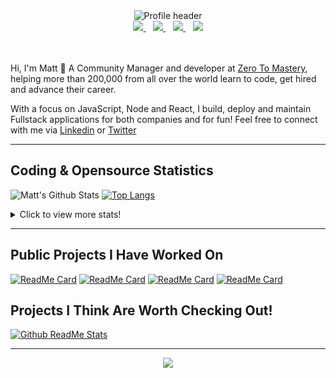 <div align="center">
    <img src="https://github.com/MattCSmith/MattCSmith/raw/master/assets/githubImage.png" alt="Profile header" />
    <div>
        <a href="https://www.linkedin.com/in/matt-c-smith/">
            <img src="https://img.shields.io/badge/linkedin-connect-%230077B5.svg?&style=for-the-badge&logo=linkedin" />
        </a>&nbsp;&nbsp;
        <a href="https://dev.to/mattcsmith">
            <img src="https://img.shields.io/badge/dev.to-follow-%230A0A0A.svg?&style=for-the-badge&logo=dev.to" />
        </a>&nbsp;&nbsp;
        <a href="https://twitter/MattCSmith_">
            <img src="https://img.shields.io/badge/twitter-follow-%231DA1F2.svg?&style=for-the-badge&logo=twitter" />
        </a>&nbsp;&nbsp;
        <a href="https://www.youtube.com/channel/UCQnCh_U9PeXh_7FaxUB7Lsg">
            <img src="https://img.shields.io/badge/youtube-subscribe-%23FF0000.svg?&style=for-the-badge&logo=youtube" />
        </a>
    </div>
</div>
<br/><br/>

Hi, I'm Matt 👋
A Community Manager and developer at [Zero To Mastery](https://zerotomastery.io/?utm_source=mcs_gh), helping more than 200,000 from all over the world learn to code, get hired and advance their career.

With a focus on JavaScript, Node and React, I build, deploy and maintain Fullstack applications for both companies and for fun!
Feel free to connect with me via [Linkedin](https://www.linkedin.com/in/matt-c-smith/) or [Twitter](https://twitter/MattCSmith_)

---
## Coding & Opensource Statistics
![Matt's Github Stats](https://github-readme-stats.vercel.app/api?username=mattcsmith&count_private=true&show_icons=true)
[![Top Langs](https://github-readme-stats.vercel.app/api/top-langs/?username=mattcsmith)](https://github.com/mattcsmith)

<details>
  <summary>Click to view more stats!</summary>
    <!--START_SECTION:waka-->
![Profile Views](http://img.shields.io/badge/Profile%20Views-5-blue)

![Lines of code](https://img.shields.io/badge/From%20Hello%20World%20I%27ve%20Written-1.8%20million%20lines%20of%20code-blue)

**🐱 My Github Data** 

> 🏆 474 Contributions in the Year 2021
 > 
> 📦 0 Bytes Used in Github's Storage 
 > 
> 🚫 Not Opted to Hire
 > 
> 📜 20 Public Repositories 
 > 
> 🔑 0 Private Repositories  
 > 
**I'm a Night 🦉** 

```text
🌞 Morning    28 commits     █░░░░░░░░░░░░░░░░░░░░░░░░   3.73% 
🌆 Daytime    226 commits    ███████░░░░░░░░░░░░░░░░░░   30.13% 
🌃 Evening    262 commits    ████████░░░░░░░░░░░░░░░░░   34.93% 
🌙 Night      234 commits    ███████░░░░░░░░░░░░░░░░░░   31.2%

```
📅 **I'm Most Productive on Thursday** 

```text
Monday       140 commits    ████░░░░░░░░░░░░░░░░░░░░░   18.67% 
Tuesday      85 commits     ██░░░░░░░░░░░░░░░░░░░░░░░   11.33% 
Wednesday    110 commits    ███░░░░░░░░░░░░░░░░░░░░░░   14.67% 
Thursday     155 commits    █████░░░░░░░░░░░░░░░░░░░░   20.67% 
Friday       103 commits    ███░░░░░░░░░░░░░░░░░░░░░░   13.73% 
Saturday     85 commits     ██░░░░░░░░░░░░░░░░░░░░░░░   11.33% 
Sunday       72 commits     ██░░░░░░░░░░░░░░░░░░░░░░░   9.6%

```


📊 **This Week I Spent My Time On** 

```text
⌚︎ Time Zone: Europe/London

💬 Programming Languages: 
JavaScript               3 hrs 26 mins       █████████████░░░░░░░░░░░░   53.1% 
JSX                      2 hrs 22 mins       █████████░░░░░░░░░░░░░░░░   36.52% 
SCSS                     15 mins             █░░░░░░░░░░░░░░░░░░░░░░░░   3.96% 
JSON                     14 mins             █░░░░░░░░░░░░░░░░░░░░░░░░   3.79% 
CSS                      10 mins             ░░░░░░░░░░░░░░░░░░░░░░░░░   2.6%

🔥 Editors: 
VS Code                  6 hrs 29 mins       █████████████████████████   100.0%

💻 Operating System: 
Windows                  6 hrs 29 mins       █████████████████████████   100.0%

```

**I Mostly Code in JavaScript** 

```text
JavaScript               43 repos            ███████████████████░░░░░░   76.79% 
HTML                     7 repos             ███░░░░░░░░░░░░░░░░░░░░░░   12.5% 
CSS                      4 repos             █░░░░░░░░░░░░░░░░░░░░░░░░   7.14% 
TypeScript               1 repo              ░░░░░░░░░░░░░░░░░░░░░░░░░   1.79% 
Python                   1 repo              ░░░░░░░░░░░░░░░░░░░░░░░░░   1.79%

```



<!--END_SECTION:waka-->
</details>

---

## Public Projects I Have Worked On

[![ReadMe Card](https://github-readme-stats.vercel.app/api/pin/?username=zerodevs&repo=FullstackTrends_Challenge-13)](https://www.fullstacktrends.com/)
[![ReadMe Card](https://github-readme-stats.vercel.app/api/pin/?username=mattcsmith&repo=zeroBot-legacy)](https://github.com/MattCSmith/zeroBot-Legacy)
[![ReadMe Card](https://github-readme-stats.vercel.app/api/pin/?username=zerodevs&repo=resource-hub-frontend)](https://github.com/zeroDevs/resource-hub-frontend)
[![ReadMe Card](https://github-readme-stats.vercel.app/api/pin/?username=zerodevs&repo=advent-website)](https://aoc.zerotomastery.io)

## Projects I Think Are Worth Checking Out!
[![Github ReadMe Stats](https://github-readme-stats.vercel.app/api/pin/?username=anuraghazra&repo=github-readme-stats)](https://github.com/anuraghazra/github-readme-stats)

---
<p align='center'>
    <img src="https://visitor-badge.glitch.me/badge?page_id=mattcsmith.github-readme0123" />
</p>
